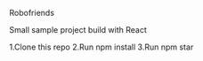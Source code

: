 Robofriends

Small sample project build with React

1.Clone this repo
2.Run npm install
3.Run npm star
